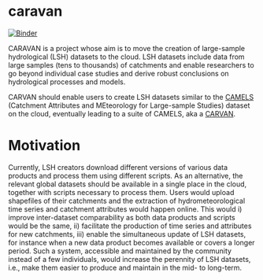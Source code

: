 # caravan

[![Binder](https://binder.pangeo.io/badge_logo.svg)](https://binder.pangeo.io/v2/gh/naddor/caravan/master)

CARAVAN is a project whose aim is to move the creation of large-sample hydrological (LSH) datasets to the cloud. LSH datasets include data from large samples (tens to thousands) of catchments and enable researchers to go beyond individual case studies and derive robust conclusions on hydrological processes and models. 

CARVAN should enable users to create LSH datasets similar to the [CAMELS](https://ncar.github.io/hydrology/datasets/CAMELS_timeseries) (Catchment Attributes and MEteorology for Large-sample Studies) dataset on the cloud, eventually leading to a suite of CAMELS, aka a [CARVAN](https://en.wikipedia.org/wiki/Camel_train).

# Motivation

Currently, LSH creators download different versions of various data products and process them using different scripts. As an alternative, the relevant global datasets should be available in a single place in the cloud, together with scripts necessary to process them. Users would upload shapefiles of their catchments and the extraction of hydrometeorological time series and catchment attributes would happen online. This would i) improve inter-dataset comparability as both data products and scripts would be the same, ii) facilitate the production of time series and attributes for new catchments, iii) enable the simultaneous update of LSH datasets, for instance when a new data product becomes available or covers a longer period. Such a system, accessible and maintained by the community instead of a few individuals, would increase the perennity of LSH datasets, i.e., make them easier to produce and maintain in the mid- to long-term.

